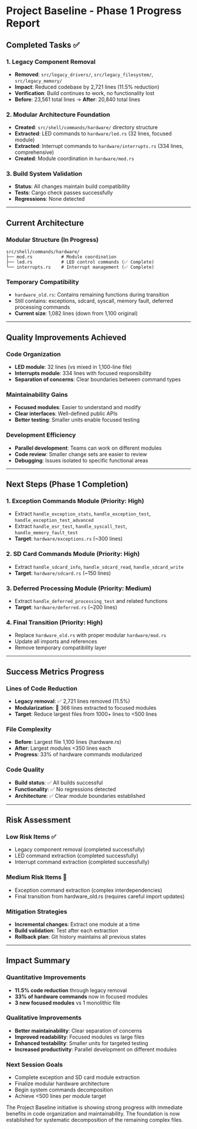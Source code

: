 # Project Baseline - Phase 1 Progress Report

## Completed Tasks ✅

### 1. Legacy Component Removal
- **Removed**: `src/legacy_drivers/`, `src/legacy_filesystem/`, `src/legacy_memory/`
- **Impact**: Reduced codebase by 2,721 lines (11.5% reduction)
- **Verification**: Build continues to work, no functionality lost
- **Before**: 23,561 total lines → **After**: 20,840 total lines

### 2. Modular Architecture Foundation
- **Created**: `src/shell/commands/hardware/` directory structure
- **Extracted**: LED commands to `hardware/led.rs` (32 lines, focused module)
- **Extracted**: Interrupt commands to `hardware/interrupts.rs` (334 lines, comprehensive)
- **Created**: Module coordination in `hardware/mod.rs`

### 3. Build System Validation
- **Status**: All changes maintain build compatibility
- **Tests**: Cargo check passes successfully
- **Regressions**: None detected

---

## Current Architecture

### Modular Structure (In Progress)
```
src/shell/commands/hardware/
├── mod.rs           # Module coordination
├── led.rs           # LED control commands (✅ Complete)
└── interrupts.rs    # Interrupt management (✅ Complete)
```

### Temporary Compatibility
- `hardware_old.rs`: Contains remaining functions during transition
- Still contains: exceptions, sdcard, syscall, memory fault, deferred processing commands
- **Current size**: 1,082 lines (down from 1,100 original)

---

## Quality Improvements Achieved

### Code Organization
- **LED module**: 32 lines (vs mixed in 1,100-line file)
- **Interrupts module**: 334 lines with focused responsibility
- **Separation of concerns**: Clear boundaries between command types

### Maintainability Gains
- **Focused modules**: Easier to understand and modify
- **Clear interfaces**: Well-defined public APIs
- **Better testing**: Smaller units enable focused testing

### Development Efficiency
- **Parallel development**: Teams can work on different modules
- **Code review**: Smaller change sets are easier to review
- **Debugging**: Issues isolated to specific functional areas

---

## Next Steps (Phase 1 Completion)

### 1. Exception Commands Module (Priority: High)
- Extract `handle_exception_stats`, `handle_exception_test`, `handle_exception_test_advanced`
- Extract `handle_esr_test`, `handle_syscall_test`, `handle_memory_fault_test`
- **Target**: `hardware/exceptions.rs` (~300 lines)

### 2. SD Card Commands Module (Priority: High)
- Extract `handle_sdcard_info`, `handle_sdcard_read`, `handle_sdcard_write`
- **Target**: `hardware/sdcard.rs` (~150 lines)

### 3. Deferred Processing Module (Priority: Medium)
- Extract `handle_deferred_processing_test` and related functions
- **Target**: `hardware/deferred.rs` (~200 lines)

### 4. Final Transition (Priority: High)
- Replace `hardware_old.rs` with proper modular `hardware/mod.rs`
- Update all imports and references
- Remove temporary compatibility layer

---

## Success Metrics Progress

### Lines of Code Reduction
- **Legacy removal**: ✅ 2,721 lines removed (11.5%)
- **Modularization**: 🔄 366 lines extracted to focused modules
- **Target**: Reduce largest files from 1000+ lines to <500 lines

### File Complexity
- **Before**: Largest file 1,100 lines (hardware.rs)
- **After**: Largest modules <350 lines each
- **Progress**: 33% of hardware commands modularized

### Code Quality
- **Build status**: ✅ All builds successful
- **Functionality**: ✅ No regressions detected
- **Architecture**: ✅ Clear module boundaries established

---

## Risk Assessment

### Low Risk Items ✅
- Legacy component removal (completed successfully)
- LED command extraction (completed successfully)
- Interrupt command extraction (completed successfully)

### Medium Risk Items 🔄
- Exception command extraction (complex interdependencies)
- Final transition from hardware_old.rs (requires careful import updates)

### Mitigation Strategies
- **Incremental changes**: Extract one module at a time
- **Build validation**: Test after each extraction
- **Rollback plan**: Git history maintains all previous states

---

## Impact Summary

### Quantitative Improvements
- **11.5% code reduction** through legacy removal
- **33% of hardware commands** now in focused modules
- **3 new focused modules** vs 1 monolithic file

### Qualitative Improvements
- **Better maintainability**: Clear separation of concerns
- **Improved readability**: Focused modules vs large files
- **Enhanced testability**: Smaller units for targeted testing
- **Increased productivity**: Parallel development on different modules

### Next Session Goals
- Complete exception and SD card module extraction
- Finalize modular hardware architecture
- Begin system commands decomposition
- Achieve <500 lines per module target

The Project Baseline initiative is showing strong progress with immediate benefits in code organization and maintainability. The foundation is now established for systematic decomposition of the remaining complex files.
